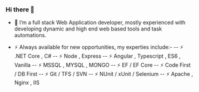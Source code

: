 ### Hi there 👋

- 🔭 I’m a full stack Web Application developer, mostly experienced with developing dynamic and high end web based tools and task automations.

- ⚡ Always available for new opportunities, my experties include:-
--   ⚡ .NET Core , C#
--   ⚡ Node , Express
--   ⚡ Angular , Typescript , ES6 , Vanilla
--   ⚡ MSSQL , MYSQL , MONGO
--   ⚡ EF / EF Core
--   ⚡ Code First / DB First
--   ⚡ Git / TFS / SVN
--   ⚡ NUnit / xUnit / Selenium
--   ⚡ Apache , Nginx , IIS

